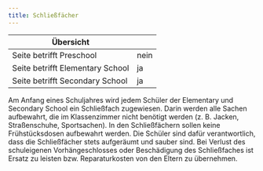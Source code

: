 ```yaml
---
title: Schließfächer
---
```

| Übersicht | |
| --- | --- |
| Seite betrifft Preschool | nein |
| Seite betrifft Elementary School | ja |
| Seite betrifft Secondary School | ja |

Am Anfang eines Schuljahres wird jedem Schüler der Elementary und Secondary School ein Schließfach zugewiesen. Darin werden alle Sachen aufbewahrt, die im Klassenzimmer nicht benötigt werden (z. B. Jacken, Straßenschuhe, Sportsachen). In den Schließfächern sollen keine Frühstücksdosen aufbewahrt werden. Die Schüler sind dafür verantwortlich, dass die Schließfächer stets aufgeräumt und sauber sind. Bei Verlust des schuleigenen Vorhängeschlosses oder Beschädigung des Schließfaches ist Ersatz zu leisten bzw. Reparaturkosten von den Eltern zu übernehmen.